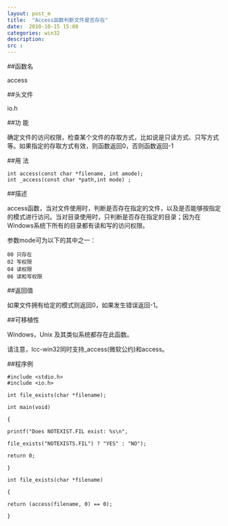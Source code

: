```yaml
---
layout: post_m
title:  "Access函数判断文件是否存在"
date:  2010-10-15 15:08
categories: win32
description:  
src :  
---
```



##函数名

access
 
##头文件

io.h
 
##功 能

确定文件的访问权限，检查某个文件的存取方式，比如说是只读方式、只写方式等。如果指定的存取方式有效，则函数返回0，否则函数返回-1
 
##用 法

	int access(const char *filename, int amode);
	int _access(const char *path,int mode) ;

##描述


access函数，当对文件使用时，判断是否存在指定的文件，以及是否能够按指定的模式进行访问。当对目录使用时，只判断是否存在指定的目录；因为在Windows系统下所有的目录都有读和写的访问权限。

参数mode可为以下的其中之一：

	00 只存在
	02 写权限
	04 读权限
	06 读和写权限

##返回值

如果文件拥有给定的模式则返回0，如果发生错误返回-1。

##可移植性

Windows，Unix 及其类似系统都存在此函数。

请注意，lcc-win32同时支持_access(微软公约)和access。

##程序例

	#include <stdio.h>
	#include <io.h>

	int file_exists(char *filename);

	int main(void)

	{

	printf("Does NOTEXIST.FIL exist: %s\n",

	file_exists("NOTEXISTS.FIL") ? "YES" : "NO");

	return 0;

	}

	int file_exists(char *filename)

	{

	return (access(filename, 0) == 0);

	}